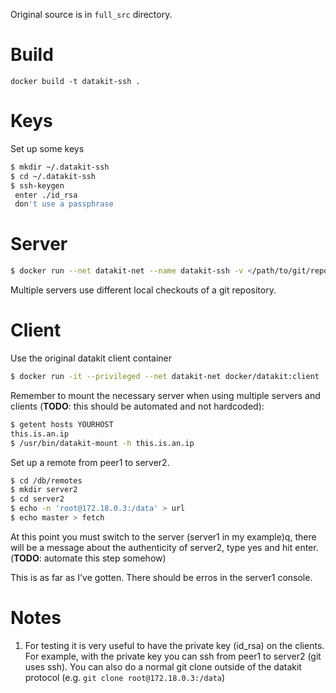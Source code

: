 Original source is in `full_src` directory.

# Build

`docker build -t datakit-ssh .`

# Keys

Set up some keys

```bash
$ mkdir ~/.datakit-ssh
$ cd ~/.datakit-ssh
$ ssh-keygen
 enter ./id_rsa
 don't use a passphrase
```

# Server

```bash
$ docker run --net datakit-net --name datakit-ssh -v </path/to/git/repo>:/data -P -v $(realpath ~/.datakit-ssh/id_rsa.pub):/root/.ssh/authorized_keys -v $(realpath ~/.datakit-ssh/id_rsa):/root/.ssh/.id_rsa -it datakit-ssh
```

Multiple servers use different local checkouts of a git repository.

# Client

Use the original datakit client container

```bash
$ docker run -it --privileged --net datakit-net docker/datakit:client
```

Remember to mount the necessary server when using multiple servers and
clients (**TODO**: this should be automated and not hardcoded):

```bash
$ getent hosts YOURHOST
this.is.an.ip
$ /usr/bin/datakit-mount -h this.is.an.ip
```

Set up a remote from peer1 to server2.

```bash
$ cd /db/remotes
$ mkdir server2
$ cd server2
$ echo -n 'root@172.18.0.3:/data' > url
$ echo master > fetch
```

At this point you must switch to the server (server1 in my example)q,
there will be a message about the authenticity of server2, type yes
and hit enter. (**TODO**: automate this step somehow)

This is as far as I've gotten. There should be erros in the server1
console.

# Notes

1. For testing it is very useful to have the private key (id_rsa) on
   the clients. For example, with the private key you can ssh from
   peer1 to server2 (git uses ssh). You can also do a normal git clone
   outside of the datakit protocol (e.g. `git clone
   root@172.18.0.3:/data`)
